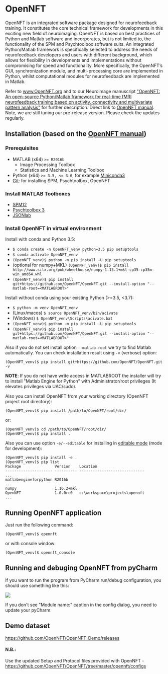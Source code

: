# OpenNFT
OpenNFT is an integrated software package designed for neurofeedback training. It constitutes the core technical framework for developments in this exciting new field of neuroimaging. OpenNFT is based on best practices of Python and Matlab software and incorporates, but is not limited to, the functionality of the SPM and Psychtoolbox software suits. An integrated Python/Matlab framework is specifically selected to address the needs of neurofeedback developers and users with different background, which allows for flexibility in developments and implementations without compromising for speed and functionality. More specifically, the OpenNFT’s GUI, synchronization module, and multi-processing core are implemented in Python, whilst computational modules for neurofeedback are implemented in Matlab.

Refer to www.OpenNFT.org and to our Neuroimage manuscript ["OpenNFT: An open-source Python/Matlab framework for real-time fMRI neurofeedback training based on activity, connectivity and multivariate pattern analysis"](http://www.sciencedirect.com/science/article/pii/S1053811917305050) for further description.
Direct link to [OpenNFT manual](https://github.com/OpenNFT/opennft.github.io/blob/master/OpenNFT_Manual_v1.0.pdf).
Note, we are still tuning our pre-release version. Please check the updates regularly.

## Installation (based on the [OpenNFT manual](https://github.com/OpenNFT/opennft.github.io/blob/master/OpenNFT_Manual_v1.0.pdf))

### Prerequisites
- MATLAB (x64) `>= R2016b`
    - Image Processing Toolbox
    - Statistics and Machine Learning Toolbox
- Python (x64) `>= 3.5, <= 3.6`, for example [Miniconda3](https://docs.conda.io/en/latest/miniconda.html)
- [Git](https://git-scm.com/downloads): for installing SPM, Psychtoolbox, OpenNFT

### Install MATLAB Toolboxes
- [SPM12](https://github.com/spm/spm12.git)
- [Psychtoolbox 3](https://github.com/Psychtoolbox-3/Psychtoolbox-3.git)
- [JSONlab](https://uk.mathworks.com/matlabcentral/mlc-downloads/downloads/submissions/33381/versions/22/download/zip)

### Install OpenNFT in virtual environment 

Install with conda and Python 3.5:
- `$ conda create -n OpenNFT_venv python=3.5 pip setuptools`
- `$ conda activate OpenNFT_venv`
- `(OpenNFT_venv)$ python -m pip install -U pip setuptools`
- (optional for numpy+MKL) `(OpenNFT_venv)$ pip install http://www.silx.org/pub/wheelhouse/numpy-1.13.1+mkl-cp35-cp35m-win_amd64.whl`
- `(OpenNFT_venv)$ pip install git+https://github.com/OpenNFT/OpenNFT.git --install-option "--matlab-root=<MATLABROOT>"`

Install without conda using your existing Python (>=3.5, <3.7):
- `$ python -m venv OpenNFT_venv`
- (Linux/macos) `$ source OpenNFT_venv/bin/acivate`
- (Windows) `$ OpenNFT_venv\Scripts\acivate.bat`
- `(OpenNFT_venv)$ python -m pip install -U pip setuptools`
- `(OpenNFT_venv)$ pip install git+https://github.com/OpenNFT/OpenNFT.git --install-option "--matlab-root=<MATLABROOT>"`

Also if you do not set install option `--matlab-root` we try to find Matlab automatically.
You can check installation result using `-v` (verbose) option:

```
(OpenNFT_venv)$ pip install git+https://github.com/OpenNFT/OpenNFT.git -v
```

**NOTE**: 
If you do not have write access in MATLABROOT the installer will try to install "Matlab Engine for Python" 
with Administrator/root privileges (It elevates privileges via UAC/sudo).

Also you can install OpenNFT from your working directory (OpenNFT project root directory):

```
(OpenNFT_venv)$ pip install /path/to/OpenNFT/root/dir/
```

or:

```
(OpenNFT_venv)$ cd /path/to/OpenNFT/root/dir/
(OpenNFT_venv)$ pip install .
```

Also you can use option `-e/--editable` for installing in [editable mode](https://pip.pypa.io/en/stable/reference/pip_install/#editable-installs) (mode for development):

```
(OpenNFT_venv)$ pip install -e .
(OpenNFT_venv)$ pip list
Package               Version    Location
--------------------- ---------- -----------------------------
...
matlabengineforpython R2016b
...
numpy                 1.16.2+mkl
OpenNFT               1.0.0rc0   c:\workspace\projects\opennft
...
```

## Running OpenNFT application

Just run the following command:

`(OpenNFT_venv)$ opennft`

or with console window:

`(OpenNFT_venv)$ opennft_console`

## Running and debuging OpenNFT from pyCharm

If you want to run the program from PyCharm run/debug configuration, you should use something like this:  

![ ](https://user-images.githubusercontent.com/1299189/59237394-d1408300-8c02-11e9-89be-6fc74125d078.png)  

If you don't see "Module name:" caption in the config dialog, you need to update your pyCharm.

## Demo dataset
https://github.com/OpenNFT/OpenNFT_Demo/releases 
 
#### N.B.:
Use the updated Setup and Protocol files provided with OpenNFT - https://github.com/OpenNFT/OpenNFT/tree/master/opennft/configs
